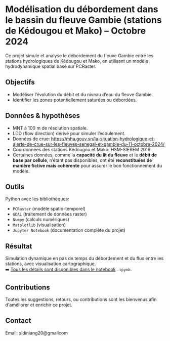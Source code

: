 # Modélisation du débordement dans le bassin du fleuve Gambie (stations de Kédougou et Mako) – Octobre 2024

Ce projet simule et analyse le débordement du fleuve Gambie entre les stations hydrologiques de Kédougou et Mako, en utilisant un modèle hydrodynamique spatial basé sur PCRaster.

## Objectifs
- Modéliser l’évolution du débit et du niveau d’eau du fleuve Gambie.
- Identifier les zones potentiellement saturées ou débordées.

## Données & hypothèses
- MNT à 100 m de résolution spatiale.
- LDD (flow direction) dérivé pour simuler l’écoulement.
- Données de crue: https://mha.gouv.sn/la-situation-hydrologique-et-alerte-de-crue-sur-les-fleuves-senegal-et-gambie-du-11-octobre-2024/
- Coordonnées des stations Kédougou et Mako: HSM-SIEREM 2016
- Certaines données, comme la **capacité du lit du fleuve** et le **débit de base par cellule**, n’étant pas disponibles, ont été **reconstituées de manière fictive mais cohérente** pour assurer le bon fonctionnement du modèle.

## Outils
Python avec les bibliothèques:
- ``PCRaster`` (modèle spatio-temporel)
- ``GDAL`` (traitement de données raster)
- ``Numpy`` (calculs numériques)
- ``Matplotlib`` (visualisation)
- ``Jupyter Notebook`` (documentation complète du projet)

## Résultat
Simulation dynamique en pas de temps du débordement et du flux entre les stations, avec visualisation cartographique.  
➡️ [Tous les détails sont disponibles dans le notebook](https://github.com/lamineniang10/hydrologie/blob/main/modelisation-des-debordements-du-fleuve-gambie.ipynb) `.ipynb`.

## Contributions
Toutes les suggestions, retours, ou contributions sont les bienvenus afin d'améliorer et enrichir ce projet.

## Contact 
Email: sidiniang20@gmailcom
